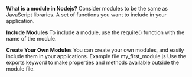 **What is a module in Nodejs?**
Consider modules to be the same as JavaScript libraries.
A set of functions you want to include in your application.

**Include Modules**
To include a module, use the require() function with the name of the module.

**Create Your Own Modules**
You can create your own modules, and easily include them in your applications.
Example file my_first_module.js
Use the exports keyword to make properties and methods available outside the module file.

